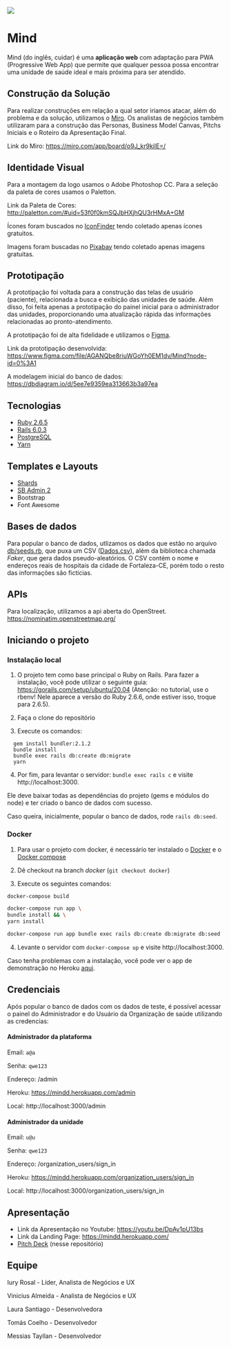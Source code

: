 ![](https://i.imgur.com/9GVyOgQ.png)

# Mind

Mind (do inglês, cuidar) é uma **aplicação web** com adaptação para PWA (Progressive Web App) que permite que qualquer pessoa possa encontrar uma unidade de saúde ideal e mais próxima para ser atendido.

## Construção da Solução
Para realizar construções em relação a qual setor iriamos atacar, além do problema e da solução, utilizamos o
[Miro](https://miro.com/app/board/o9J_kr9kilE=/). Os analistas de negócios também utilizaram para a construção das Personas, Business Model Canvas, Pitchs Iniciais e o Roteiro da Apresentação Final.

Link do Miro: https://miro.com/app/board/o9J_kr9kilE=/

## Identidade Visual
Para a montagem da logo usamos o Adobe Photoshop CC. Para a seleção da paleta de cores usamos o Paletton.

Link da Paleta de Cores: http://paletton.com/#uid=53f0f0kmSQJbHXjhQU3rHMxA+GM

Ícones foram buscados no [IconFinder](https://www.iconfinder.com/) tendo coletado apenas ícones gratuitos.

Imagens foram buscadas no [Pixabay](https://pixabay.com/pt/) tendo coletado apenas imagens gratuitas.

## Prototipação
A prototipação foi voltada para a construção das telas de usuário (paciente), relacionada a busca e exibição das unidades de saúde. Além disso, foi feita apenas a prototipação do painel inicial para o administrador das unidades, proporcionando uma atualização rápida das informações relacionadas ao pronto-atendimento.

A prototipação foi de alta fidelidade e utilizamos o [Figma](https://www.figma.com/).

Link da prototipação desenvolvida:
https://www.figma.com/file/AGANQbe8riuWGoYh0EM1dv/Mind?node-id=0%3A1

A modelagem inicial do banco de dados: https://dbdiagram.io/d/5ee7e9359ea313663b3a97ea

## Tecnologias

* [Ruby 2.6.5](https://www.ruby-lang.org/pt/)
* [Rails 6.0.3](https://rubyonrails.org/)
* [PostgreSQL](https://www.postgresql.org/)
* [Yarn](https://yarnpkg.com/)

## Templates e Layouts

* [Shards](https://designrevision.com/demo/shards/)
* [SB Admin 2](https://github.com/StartBootstrap/startbootstrap-sb-admin-2)
* Bootstrap
* Font Awesome

## Bases de dados

Para popular o banco de dados, utlizamos os dados que estão no arquivo [db/seeds.rb](db/seeds.rb), que puxa um CSV ([Dados.csv](lib/assets/Dados.csv)), além da biblioteca chamada *Faker*, que gera dados pseudo-aleatórios.
O CSV contém o nome e endereços reais de hospitais da cidade de Fortaleza-CE, porém todo o resto das informações são fictícias.

## APIs

Para localização, utilizamos a api aberta do OpenStreet.
https://nominatim.openstreetmap.org/

## Iniciando o projeto

### Instalação local

1. O projeto tem como base principal o Ruby on Rails. Para fazer a instalação, você pode utilizar o seguinte guia: https://gorails.com/setup/ubuntu/20.04
(Atenção: no tutorial, use o rbenv! Nele aparece a versão do Ruby 2.6.6, onde estiver isso, troque para 2.6.5).

2. Faça o clone do repositório

3. Execute os comandos:
```
  gem install bundler:2.1.2
  bundle install
  bundle exec rails db:create db:migrate
  yarn
```

4. Por fim, para levantar o servidor: `bundle exec rails c` e visite http://localhost:3000.


Ele deve baixar todas as dependências do projeto (gems e módulos do node) e ter criado o banco de dados com sucesso.

Caso queira, inicialmente, popular o banco de dados, rode `rails db:seed`.

### Docker

1. Para usar o projeto com docker, é necessário ter instalado o [Docker](https://github.com/docker/docker-ce) e o [Docker compose](https://github.com/docker/compose)

2. Dê checkout na branch *docker* (`git checkout docker`)

3. Execute os seguintes comandos:
```bash
docker-compose build

docker-compose run app \
bundle install && \
yarn install

docker-compose run app bundle exec rails db:create db:migrate db:seed

```
4. Levante o servidor com `docker-compose up` e visite http://localhost:3000.

Caso tenha problemas com a instalação, você pode ver o app de demonstração no Heroku [aqui](https://mindd.herokuapp.com/).

## Credenciais

Após popular o banco de dados com os dados de teste,
é possível acessar o painel do Administrador e do Usuário da Organização de saúde utilizando as credencias:

#### Administrador da plataforma

Email: `a@a`

Senha: `qwe123`

Endereço: /admin

Heroku: https://mindd.herokuapp.com/admin

Local: http://localhost:3000/admin

#### Administrador da unidade

Email: `u@u`

Senha: `qwe123`

Endereço: /organization_users/sign_in

Heroku: https://mindd.herokuapp.com/organization_users/sign_in

Local: http://localhost:3000/organization_users/sign_in

## Apresentação
* Link da Apresentação no Youtube: https://youtu.be/DpAy1pU13bs
* Link da Landing Page: https://mindd.herokuapp.com/
* [Pitch Deck](Pitch%20-%20Serpro.pdf) (nesse repositório)

## Equipe
Iury Rosal - Líder, Analista de Negócios e UX

Vinicius Almeida - Analista de Negócios e UX

Laura Santiago - Desenvolvedora

Tomás Coelho - Desenvolvedor

Messias Tayllan - Desenvolvedor
